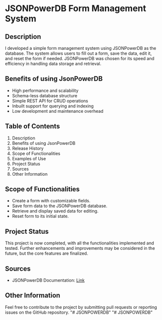 # JSONPowerDB Form Management System

## Description

I developed a simple form management system using JSONPowerDB as the database. The system allows users to fill out a form, save the data, edit it, and reset the form if needed. JSONPowerDB was chosen for its speed and efficiency in handling data storage and retrieval.

## Benefits of using JsonPowerDB

- High performance and scalability
- Schema-less database structure
- Simple REST API for CRUD operations
- Inbuilt support for querying and indexing
- Low development and maintenance overhead


## Table of Contents

1. Description
2. Benefits of using JsonPowerDB
3. Release History
4. Scope of Functionalities
5. Examples of Use
6. Project Status
7. Sources
8. Other Information

## Scope of Functionalities

- Create a form with customizable fields.
- Save form data to the JSONPowerDB database.
- Retrieve and display saved data for editing.
- Reset form to its initial state.

## Project Status

This project is now completed, with all the functionalities implemented and tested. Further enhancements and improvements may be considered in the future, but the core features are finalized.

## Sources

- JSONPowerDB Documentation: [Link](https://login2explore.com/jpdb/docs.html#jpdb-command-request)

## Other Information

Feel free to contribute to the project by submitting pull requests or reporting issues on the GitHub repository.
"# JSONPOWERDB" 
"# JSONPOWERDB" 
